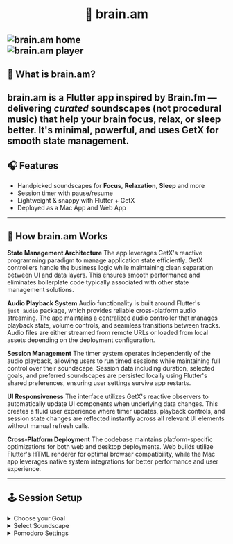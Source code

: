 # <h1 align="center">🧠 brain.am</h1>
![brain.am home](home.png)  
![brain.am player](player.png)
---
## 🚀 What is brain.am?
brain.am is a **Flutter app inspired by Brain.fm** — delivering *curated* soundscapes (not procedural music) that help your brain focus, relax, or sleep better. It's minimal, powerful, and uses **GetX** for smooth state management.
---
## 🎧 Features
- Handpicked soundscapes for **Focus**, **Relaxation**, **Sleep** and more  
- Session timer with pause/resume  
- Lightweight & snappy with Flutter + GetX
- Deployed as a Mac App and Web App
---
## 🧠 How brain.am Works

**State Management Architecture**
The app leverages GetX's reactive programming paradigm to manage application state efficiently. GetX controllers handle the business logic while maintaining clean separation between UI and data layers. This ensures smooth performance and eliminates boilerplate code typically associated with other state management solutions.

**Audio Playback System**
Audio functionality is built around Flutter's `just_audio` package, which provides reliable cross-platform audio streaming. The app maintains a centralized audio controller that manages playback state, volume controls, and seamless transitions between tracks. Audio files are either streamed from remote URLs or loaded from local assets depending on the deployment configuration.

**Session Management**
The timer system operates independently of the audio playback, allowing users to run timed sessions while maintaining full control over their soundscape. Session data including duration, selected goals, and preferred soundscapes are persisted locally using Flutter's shared preferences, ensuring user settings survive app restarts.

**UI Responsiveness**
The interface utilizes GetX's reactive observers to automatically update UI components when underlying data changes. This creates a fluid user experience where timer updates, playback controls, and session state changes are reflected instantly across all relevant UI elements without manual refresh calls.

**Cross-Platform Deployment**
The codebase maintains platform-specific optimizations for both web and desktop deployments. Web builds utilize Flutter's HTML renderer for optimal browser compatibility, while the Mac app leverages native system integrations for better performance and user experience.

---
## 🕹️ Session Setup
<details>
<summary>Choose your Goal</summary>
- [x] Focus  
- [ ] Relax 
- [ ] Sleep  
- [x] Study 
- [ ] Deep Work 
</details>
<details>
<summary>Select Soundscape</summary>
- [ ] Ocean Waves  
- [x] Rainforest   
- [ ] White Noise  
- [x] Soft Piano
- [x] Post Rock
- [ ] Thunderstorm
- [x] Melancholy
- [ ] Ambience
</details>
<details>
<summary>Pomodoro Settings</summary>
| Setting      | Value (minutes) |
|--------------|-----------------|
| Work Time    | `50`          |
| Rest Time    | `10`          |
</details>

